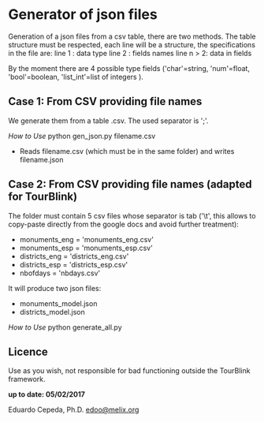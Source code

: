 # Generator of json files
Generation of a json files from a csv table, there are two methods.
The table structure must be respected, each line will be a structure, the specifications in the file are:
    line 1 : data type
    line 2 : fields names
	line n > 2: data in fields
	
By the moment there are 4 possible type fields ('char'=string, 'num'=float, 'bool'=boolean, 'list_int'=list of integers ).

## Case 1: From CSV providing file names
We generate them from a table .csv. The used separator is ';'.

	
*How to Use*
python gen_json.py filename.csv

- Reads filename.csv (which must be in the same folder) and writes filename.json

## Case 2: From CSV providing file names (adapted for TourBlink)
The folder must contain 5 csv files whose separator is tab ('\t', this allows to copy-paste directly from the google docs and avoid further treatment):

- monuments_eng = 'monuments_eng.csv'
- monuments_esp = 'monuments_esp.csv'
- districts_eng = 'districts_eng.csv'
- districts_esp = 'districts_esp.csv'
- nbofdays = 'nbdays.csv'

It will produce two json files:
- monuments_model.json
- districts_model.json

*How to Use*
python generate_all.py

## Licence
Use as you wish, not responsible for bad functioning outside the TourBlink framework.

**up to date: 05/02/2017**
 
Eduardo Cepeda, Ph.D.
edoo@melix.org
